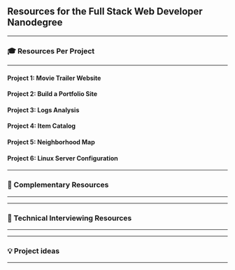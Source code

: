 ## Resources for the Full Stack Web Developer Nanodegree

----

### 🎓 Resources Per Project

----

#### Project 1: Movie Trailer Website

#### Project 2: Build a Portfolio Site

#### Project 3: Logs Analysis

#### Project 4: Item Catalog

#### Project 5: Neighborhood Map

#### Project 6: Linux Server Configuration      


---

### 🔧 Complementary Resources

----

---

### 💬 Technical Interviewing Resources

----

---

### 💡 Project ideas

----